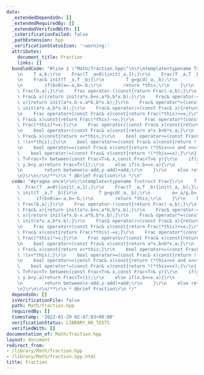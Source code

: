 ```yaml
---
data:
  _extendedDependsOn: []
  _extendedRequiredBy: []
  _extendedVerifiedWith: []
  _isVerificationFailed: false
  _pathExtension: hpp
  _verificationStatusIcon: ':warning:'
  attributes:
    document_title: Fraction
    links: []
  bundledCode: "#line 2 \"Math/fraction.hpp\"\n\r\ntemplate<typename T>struct Frac{\r\
    \n    T a,b;\r\n    Frac(T _a=0){init(_a,1);}\r\n    Frac(T _a,T _b){init(_a,_b);}\r\
    \n    Frac& init(T _a,T _b){\r\n        T g=gcd(_a,_b);\r\n        a=_a/g,b=_b/g;\r\
    \n        if(b<0)a=-a,b=-b;\r\n        return *this;\r\n    }\r\n    Frac inv()const{return\
    \ Frac(b,a);}\r\n    Frac operator-()const{return Frac(-a,b);}\r\n    Frac& operator+=(const\
    \ Frac& x){return init(a*x.b+x.a*b,b*x.b);}\r\n    Frac& operator-=(const Frac&\
    \ x){return init(a*x.b-x.a*b,b*x.b);}\r\n    Frac& operator*=(const Frac& x){return\
    \ init(a*x.a,b*x.b);}\r\n    Frac& operator/=(const Frac& x){return init(a*x.b,b*x.a);}\r\
    \n    Frac operator+(const Frac& x)const{return Frac(*this)+=x;}\r\n    Frac operator-(const\
    \ Frac& x)const{return Frac(*this)-=x;}\r\n    Frac operator*(const Frac& x)const{return\
    \ Frac(*this)*=x;}\r\n    Frac operator/(const Frac& x)const{return Frac(*this)/=x;}\r\
    \n    bool operator<(const Frac& x)const{return a*x.b<b*x.a;}\r\n    bool operator>(const\
    \ Frac& x)const{return x<*this;}\r\n    bool operator<=(const Frac& x)const{return\
    \ !(x<*this);}\r\n    bool operator>=(const Frac& x)const{return !(*this<x);}\r\
    \n    bool operator==(const Frac& x)const{return (*this<=x and x<=*this);}\r\n\
    \    bool operator!=(const Frac& x)const{return !(*this==x);}\r\n};\r\ntemplate<typename\
    \ T>Frac<T> between(const Frac<T>& x,const Frac<T>& y){\r\n    if(x.a<x.b and\
    \ y.b<y.a)return Frac<T>(1);\r\n    else if(x.b<=x.a){\r\n        T add=floor(x.a/x.b);\r\
    \n        return between(x-add,y-add)+add;\r\n    }\r\n    else return between(y.inv(),x.inv()).inv();\r\
    \n}\r\n\r\n/**\r\n * @brief Fraction\r\n */\n"
  code: "#pragma once\r\n\r\ntemplate<typename T>struct Frac{\r\n    T a,b;\r\n  \
    \  Frac(T _a=0){init(_a,1);}\r\n    Frac(T _a,T _b){init(_a,_b);}\r\n    Frac&\
    \ init(T _a,T _b){\r\n        T g=gcd(_a,_b);\r\n        a=_a/g,b=_b/g;\r\n  \
    \      if(b<0)a=-a,b=-b;\r\n        return *this;\r\n    }\r\n    Frac inv()const{return\
    \ Frac(b,a);}\r\n    Frac operator-()const{return Frac(-a,b);}\r\n    Frac& operator+=(const\
    \ Frac& x){return init(a*x.b+x.a*b,b*x.b);}\r\n    Frac& operator-=(const Frac&\
    \ x){return init(a*x.b-x.a*b,b*x.b);}\r\n    Frac& operator*=(const Frac& x){return\
    \ init(a*x.a,b*x.b);}\r\n    Frac& operator/=(const Frac& x){return init(a*x.b,b*x.a);}\r\
    \n    Frac operator+(const Frac& x)const{return Frac(*this)+=x;}\r\n    Frac operator-(const\
    \ Frac& x)const{return Frac(*this)-=x;}\r\n    Frac operator*(const Frac& x)const{return\
    \ Frac(*this)*=x;}\r\n    Frac operator/(const Frac& x)const{return Frac(*this)/=x;}\r\
    \n    bool operator<(const Frac& x)const{return a*x.b<b*x.a;}\r\n    bool operator>(const\
    \ Frac& x)const{return x<*this;}\r\n    bool operator<=(const Frac& x)const{return\
    \ !(x<*this);}\r\n    bool operator>=(const Frac& x)const{return !(*this<x);}\r\
    \n    bool operator==(const Frac& x)const{return (*this<=x and x<=*this);}\r\n\
    \    bool operator!=(const Frac& x)const{return !(*this==x);}\r\n};\r\ntemplate<typename\
    \ T>Frac<T> between(const Frac<T>& x,const Frac<T>& y){\r\n    if(x.a<x.b and\
    \ y.b<y.a)return Frac<T>(1);\r\n    else if(x.b<=x.a){\r\n        T add=floor(x.a/x.b);\r\
    \n        return between(x-add,y-add)+add;\r\n    }\r\n    else return between(y.inv(),x.inv()).inv();\r\
    \n}\r\n\r\n/**\r\n * @brief Fraction\r\n */"
  dependsOn: []
  isVerificationFile: false
  path: Math/fraction.hpp
  requiredBy: []
  timestamp: '2022-01-29 02:47:03+09:00'
  verificationStatus: LIBRARY_NO_TESTS
  verifiedWith: []
documentation_of: Math/fraction.hpp
layout: document
redirect_from:
- /library/Math/fraction.hpp
- /library/Math/fraction.hpp.html
title: Fraction
---
```

